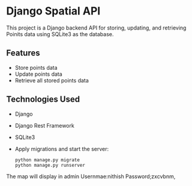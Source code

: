 # Django Spatial API

This project is a Django backend API for storing, updating, and retrieving Poinits data using SQLite3 as the database.

## Features
- Store points data
- Update points data
- Retrieve all stored points data


## Technologies Used
- Django
- Django Rest Framework
- SQLite3

- Apply migrations and start the server:
    ```
    python manage.py migrate
    python manage.py runserver
    ```

The map will display in admin
Usernmae:nithish
Password;zxcvbnm,

